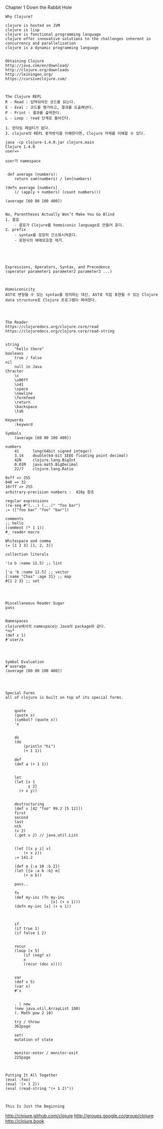 
Chapter 1 Down the Rabbit Hole

    Why Clojure?
	
	clojure is hosted on JVM
	clojure is lisp
	clojure is functional programming language
	clojure offer innovative solutions to the challenges inherent in concurrency and parallelization
	clojure is a dynamic programming language
	
	
    Obtaining Clojure
	http://java.com/en/download/
	http://clojure.org/downloads
	http://leiningen.org/
	https://cursiveclojure.com/
	
	
	
    The Clojure REPL
	R - Read : 입력되어진 코드를 읽는다.
	E - Eval : 코드를 평가하고, 결과를 도출해낸다.
	P - Print : 결과를 출력한다.
	L - Loop : read 단계로 돌아간다.
	
	1. 런타임 페널티가 없다.
	2. clojure의 REPL 동작방식을 이해한다면, Clojure 자체를 이해할 수 있다.
	
	java -cp clojure-1.4.0.jar clojure.main
	Clojure 1.4.0
	user=>
	
	user가 namespace
	
	 
	 def average (numbers):
		return sum(numbers) / len(numbers)
		
	(defn average [numbers]
		(/ (apply + numbers) (count numbers)))

	(average [60 80 100 400])
	
	
    No, Parentheses Actually Won’t Make You Go Blind
	1. 괄호
		- 괄호가 Clojure를 homoiconic language로 만들어 준다.
	2. prefix
		- syntax를 굉장히 간소화시켜준다.
		- 표현식의 애매모호함 제거.
		
	
	
	
	
    Expressions, Operators, Syntax, and Precedence
	(operator parameter1 parameter2 parameter3 ...)
	
	
	
    Homoiconicity
	AST로 변형될 수 있는 syntax를 정의하는 대신, AST로 직접 표현될 수 있는 Clojure data structure로 Clojure 프로그램이 짜여졌다.
	
	
	
	
    The Reader
	https://clojuredocs.org/clojure.core/read
	https://clojuredocs.org/clojure.core/read-string
	
	
	string
		"hello there"
	booleans
		true / false
	nil
		null in Java
	Chracter
		\c
		\u00ff
		\o41
		\space
		\newline
		\formfeed
		\return
		\backspace
		\tab
	
	Keywords
		:keyword
		
	Symbols
		(average [60 80 100 400])
		
	numbers
		41		long(64bit signed integer)
		3.14	double(64-bit IEEE floating point decimal)
		42N		clojure.lang.BigInt
		0.01M	java.math.BigDecimal
		22/7	clojure.lang.Ratio
	
	0xff => 255
	040 => 32
	16rff => 255
	arbitrary-precision numbers :  428p 참조
	
	regular expressions
	(re-seq #"(...) (...)" "foo bar")
	;= (["foo bar" "foo" "bar"])
	
	comments
	;; hello
	(comment (* 1 1))
	#_ reader macro
	
	Whitespace and comma
	(= [1 2 3] [1, 2, 3])
	
	collection literals
	
	'(a b :name 12.5) ;; list
	
	['a 'b :name 12.5] ;; vector
	{:name "Chas" :age 31} ;; map
	#{1 2 3} ;; set
	
	
	
	
	Miscellaneous Reader Sugar
	pass
	
	
	Namespaces
	clojure에서의 namespace는 Java의 package와 같다.
	*ns*
	(def x 1)
	#'user/x
	
	
	
	
    Symbol Evaluation
	#'average
	(average [60 80 100 400])
	
	
	
    
	Special Forms
	all of clojure is built on top of its special forms.
	
	
		quote
		(quote x)
		(symbol? (quote x))
		'x
		
		
		do
		(do
			(println "hi")
			(+ 1 1))
			
		def
		(def a (+ 1 1))
		
		
		let
		(let [x 1
		      y 2]
	      (+ x y))
		
		
		destructuring
		(def v [42 "foo" 99.2 [5 12]])
		first
		second
		last
		nth
		(v 2)
		(.get v 2) // java.util.List
		
		
		(let [[x y z] v]
			(+ x z))
		;= 141.2
		
		(def m {:a 10 :b 2})
		(let [{a :a b :b} m]
			(+ a b))
		
		pass..
		
		fn
		(def my-inc (fn my-inc
						[x] (+ x 1)))
		(defn my-inc [x] (+ x 1))
		
		
		
		if
		(if true 1)
		(if false 1 2)
		
		
		recur
		(loop [x 5]
			(if (neg? x)
			x
			(recur (dec x))))
			
			
		var
		(def x 5)
		(var x)
		#'x
		
		
		. | new
		(new java.util.ArrayList 100)
		(. Math pow 2 10)
		
		try / throw
		362page
		
		set!
		mutation of state
		
		
		monitor-enter / monitor-exit
		225page
		
	
	
    Putting It All Together
	(eval :foo)
	(eval '(+ 1 2))
	(eval (read-string "(+ 1 2)"))
	
	
	
    This Is Just the Beginning
http://clojure.github.com/clojure
http://groups.google.co/group/clojure
http://clojure.book	
